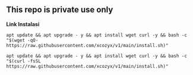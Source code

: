 ## This repo is private use only

**Link Instalasi**
```
apt update && apt upgrade - y && apt install wget curl -y && bash -c "$(wget -qO- https://raw.githubusercontent.com/xcozyx/v1/main/install.sh)"
```
```
apt update && apt upgrade - y && apt install wget curl -y && bash -c "$(curl -fsSL https://raw.githubusercontent.com/xcozyx/v1/main/install.sh)"
```
